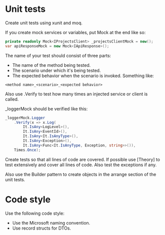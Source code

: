 # Unit tests
Create unit tests using xunit and moq.
 
If you create mock services or variables, put Mock at the end like so:
```csharp
private readonly Mock<IProjectsClient> _projectsClientMock = new();
var apiResponseMock = new Mock<IApiResponse>();
```
 
The name of your test should consist of three parts:
- The name of the method being tested.
- The scenario under which it's being tested.
- The expected behavior when the scenario is invoked.
Something like: 
```
<method name>_<scenario>_<expected behavior>
```
 
Also use .Verify to test how many times an injected service or client is called.

\_loggerMock should be verified like this:
```csharp
_loggerMock.Logger
	.Verify(x => x.Log(
		It.IsAny<LogLevel>(),
		It.IsAny<EventId>(),
		It.IsAny<It.IsAnyType>(),
		It.IsAny<Exception>(),
		It.IsAny<Func<It.IsAnyType, Exception, string>>()),
	Times.Once);
```

 
Create tests so that all lines of code are covered.
If possible use [Theory] to test extensively and cover all lines of code. Also test the exceptions if any.

Also use the Builder pattern to create objects in the arrange section of the unit tests.

# Code style
Use the following code style:
- Use the Microsoft naming convention.
- Use record structs for DTOs.
